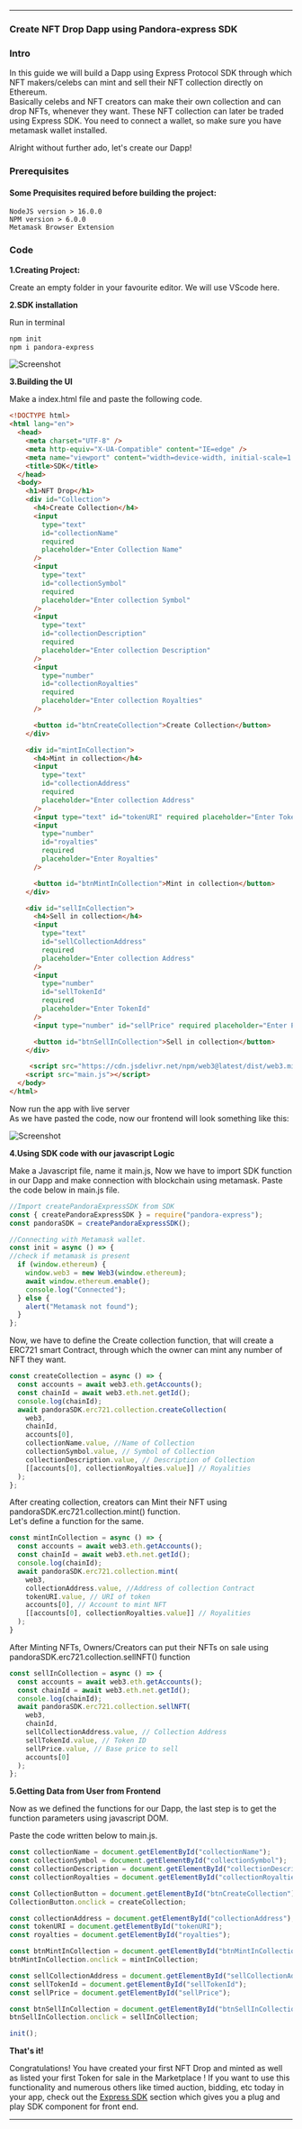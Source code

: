 ***

### Create NFT Drop Dapp using Pandora-express SDK

### Intro

  In this guide we will build a Dapp using Express Protocol SDK through which NFT makers/celebs can mint and sell their NFT collection directly on Ethereum.<br>
  Basically celebs and NFT creators can make their own collection and can drop NFTs, whenever they want. 
  These NFT collection can later be traded using Express SDK.
  You need to connect a wallet, so make sure you have metamask wallet installed.

  Alright without further ado, let's create our Dapp!

### Prerequisites
#### Some Prequisites required before building the project:
    NodeJS version > 16.0.0
    NPM version > 6.0.0
    Metamask Browser Extension

### Code

  **1.Creating Project:**

  Create an empty folder in your favourite editor. We will use VScode here.


  **2.SDK installation** 
      
  Run in terminal

  ```bash
  npm init 
  npm i pandora-express 
  ``` 
  ![Screenshot](/media/pandora-install.png)

  **3.Building the UI**

   Make a index.html file and paste the following code.

```html
<!DOCTYPE html>
<html lang="en">
  <head>
    <meta charset="UTF-8" />
    <meta http-equiv="X-UA-Compatible" content="IE=edge" />
    <meta name="viewport" content="width=device-width, initial-scale=1.0" />
    <title>SDK</title>
  </head>
  <body>
    <h1>NFT Drop</h1>
    <div id="Collection">
      <h4>Create Collection</h4>
      <input
        type="text"
        id="collectionName"
        required
        placeholder="Enter Collection Name"
      />
      <input
        type="text"
        id="collectionSymbol"
        required
        placeholder="Enter collection Symbol"
      />
      <input
        type="text"
        id="collectionDescription"
        required
        placeholder="Enter collection Description"
      />
      <input
        type="number"
        id="collectionRoyalties"
        required
        placeholder="Enter collection Royalties"
      />

      <button id="btnCreateCollection">Create Collection</button>
    </div>

    <div id="mintInCollection">
      <h4>Mint in collection</h4>
      <input
        type="text"
        id="collectionAddress"
        required
        placeholder="Enter collection Address"
      />
      <input type="text" id="tokenURI" required placeholder="Enter TokenURI" />
      <input
        type="number"
        id="royalties"
        required
        placeholder="Enter Royalties"
      />

      <button id="btnMintInCollection">Mint in collection</button>
    </div>

    <div id="sellInCollection">
      <h4>Sell in collection</h4>
      <input
        type="text"
        id="sellCollectionAddress"
        required
        placeholder="Enter collection Address"
      />
      <input
        type="number"
        id="sellTokenId"
        required
        placeholder="Enter TokenId"
      />
      <input type="number" id="sellPrice" required placeholder="Enter Price" />

      <button id="btnSellInCollection">Sell in collection</button>
    </div>

     <script src="https://cdn.jsdelivr.net/npm/web3@latest/dist/web3.min.js"></script>
    <script src="main.js"></script>
  </body>
</html>
```

Now run the app with live server<br>
As we have pasted the code, now our frontend will look something like this:

![Screenshot](/media/html2.png)

**4.Using SDK code with our javascript Logic**

  Make a Javascript file, name it main.js, 
  Now we have to import SDK function in our Dapp and make connection with blockchain using metamask.
  Paste the code below in main.js file.

  ```javascript
  //Import createPandoraExpressSDK from SDK
  const { createPandoraExpressSDK } = require("pandora-express");
  const pandoraSDK = createPandoraExpressSDK();

  //Connecting with Metamask wallet.
  const init = async () => {
  //check if metamask is present
    if (window.ethereum) {
      window.web3 = new Web3(window.ethereum);
      await window.ethereum.enable();
      console.log("Connected");
    } else {
      alert("Metamask not found");
    }
  };

  ```

Now, we have to define the Create collection function, that will create a ERC721 smart Contract, through which the owner can mint any number of NFT they want. 

```javascript
const createCollection = async () => {
  const accounts = await web3.eth.getAccounts();
  const chainId = await web3.eth.net.getId();
  console.log(chainId);
  await pandoraSDK.erc721.collection.createCollection(
    web3,
    chainId,
    accounts[0],
    collectionName.value, //Name of Collection
    collectionSymbol.value, // Symbol of Collection
    collectionDescription.value, // Description of Collection
    [[accounts[0], collectionRoyalties.value]] // Royalities
  );
};
```

After creating collection, creators can Mint their NFT using pandoraSDK.erc721.collection.mint() function.<br>
Let's define a function for the same.

```javascript
const mintInCollection = async () => {
  const accounts = await web3.eth.getAccounts();
  const chainId = await web3.eth.net.getId();
  console.log(chainId);
  await pandoraSDK.erc721.collection.mint(
    web3,
    collectionAddress.value, //Address of collection Contract
    tokenURI.value, // URI of token
    accounts[0], // Account to mint NFT
    [[accounts[0], collectionRoyalties.value]] // Royalities
  );
}
```

After Minting NFTs, Owners/Creators can put their NFTs on sale using pandoraSDK.erc721.collection.sellNFT() function

```javascript
const sellInCollection = async () => {
  const accounts = await web3.eth.getAccounts();
  const chainId = await web3.eth.net.getId();
  console.log(chainId);
  await pandoraSDK.erc721.collection.sellNFT(
    web3,
    chainId,
    sellCollectionAddress.value, // Collection Address
    sellTokenId.value, // Token ID
    sellPrice.value, // Base price to sell
    accounts[0]
  );
};
```

**5.Getting Data from User from Frontend**

Now as we defined the functions for our Dapp, the last step is to get the function parameters using javascript DOM.

Paste the code written below to main.js.


```javascript
const collectionName = document.getElementById("collectionName");
const collectionSymbol = document.getElementById("collectionSymbol");
const collectionDescription = document.getElementById("collectionDescription");
const collectionRoyalties = document.getElementById("collectionRoyalties");

const CollectionButton = document.getElementById("btnCreateCollection");
CollectionButton.onclick = createCollection;

const collectionAddress = document.getElementById("collectionAddress");
const tokenURI = document.getElementById("tokenURI");
const royalties = document.getElementById("royalties");

const btnMintInCollection = document.getElementById("btnMintInCollection");
btnMintInCollection.onclick = mintInCollection;

const sellCollectionAddress = document.getElementById("sellCollectionAddress");
const sellTokenId = document.getElementById("sellTokenId");
const sellPrice = document.getElementById("sellPrice");

const btnSellInCollection = document.getElementById("btnSellInCollection");
btnSellInCollection.onclick = sellInCollection;

init();
```

 **That's it!**

  Congratulations! You have created your first NFT Drop and minted as well as listed your first Token for sale in the Marketplace ! If you want to use this functionality and numerous others like timed auction, bidding, etc today in your app, check out the [Express SDK](sdk/overview.md) section which gives you a plug and play SDK component for front end.

***
